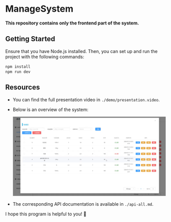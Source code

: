 # ManageSystem

**This repository contains only the frontend part of the system.**

## Getting Started

Ensure that you have Node.js installed. Then, you can set up and run the project with the following commands:

```shell
npm install
npm run dev
```

## Resources

- You can find the full presentation video in `./demo/presentation.video`.

- Below is an overview of the system:

  ![System Overview](./demo/picture.png)

- The corresponding API documentation is available in `./api-all.md`.

I hope this program is helpful to you! 🚀
